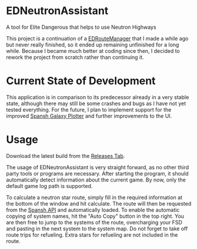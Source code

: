 # EDNeutronAssistant
A tool for Elite Dangerous that helps to use Neutron Highways

This project is a continuation of a [EDRouteManager](https://github.com/Gobidev/EDRouteManager) that I made a while ago
but never really finished, so it ended up remaining unfinished for a long while. Because I became much better at coding 
since then, I decided to rework the project from scratch rather than continuing it.

# Current State of Development
This application is in comparison to its predecessor already in a very stable state, although there may still be some
crashes and bugs as I have not yet tested everything. For the future, I plan to implement support for the improved 
[Spansh Galaxy Plotter](https://www.spansh.co.uk/exact-plotter) and further improvements to the UI.

# Usage
Download the latest build from the [Releases Tab](https://github.com/Gobidev/EDNeutronAssistant/releases/).

The usage of EDNeutronAssistant is very straight forward, as no other third party tools or programs are necessary. After
starting the program, it should automatically detect information about the current game. By now, only the default game
log path is supported.

To calculate a neutron star route, simply fill in the required information at the bottom of the window and hit 
calculate. The route will then be requested from the [Spansh API](https://spansh.co.uk/plotter) and automatically
loaded. To enable the automatic copying of system names, hit the "Auto Copy" button in the top right. You are then free
to jump to the systems of the route, overcharging your FSD and pasting in the next system to the system map. Do not
forget to take off route trips for refueling. Extra stars for refueling are not included in the route. 
